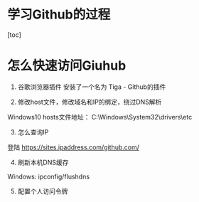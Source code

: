 # 学习Github的过程

[toc]

# 怎么快速访问Giuhub

1. 谷歌浏览器插件
安装了一个名为 Tiga - Github的插件

2. 修改host文件，修改域名和IP的绑定，绕过DNS解析

Windows10 hosts文件地址：
C:\Windows\System32\drivers\etc

3. 怎么查询IP

登陆 https://sites.ipaddress.com/github.com/

4. 刷新本机DNS缓存

Windows: ipconfig/flushdns

5. 配置个人访问令牌